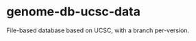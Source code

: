 genome-db-ucsc-data
===================

File-based database based on UCSC, with a branch per-version.
